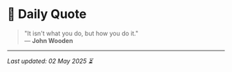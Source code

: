# 📜 Daily Quote

> "It isn't what you do, but how you do it."  
> — **John Wooden**

---

_Last updated: 02 May 2025 ⏳_
